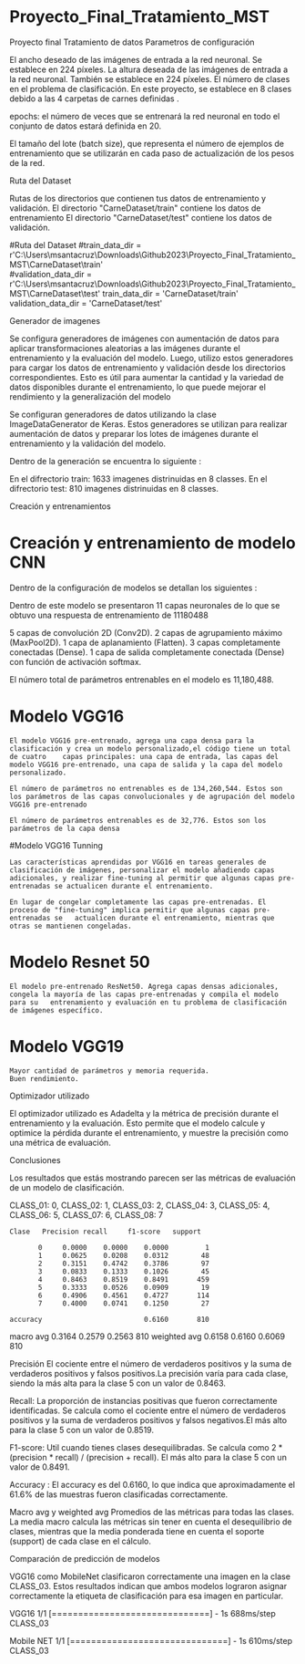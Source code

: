 # Proyecto_Final_Tratamiento_MST
 Proyecto final Tratamiento de datos 
Parametros de configuración 

El ancho deseado de las imágenes de entrada a la red neuronal. Se establece en 224 píxeles.
La altura deseada de las imágenes de entrada a la red neuronal. También se establece en 224 píxeles.
El número de clases en el problema de clasificación. En este proyecto, se establece en 8 clases debido a las 4 carpetas de carnes definidas .

epochs: el número de veces que se entrenará la red neuronal en todo el conjunto de datos estará definida en 20.

El tamaño del lote (batch size), que representa el número de ejemplos de entrenamiento que se utilizarán en cada paso de actualización de los pesos de la red.

Ruta del Dataset 

Rutas de los directorios que contienen tus datos de entrenamiento y validación. 
El directorio "CarneDataset/train" contiene los datos de entrenamiento
El directorio "CarneDataset/test" contiene los datos de validación.

#Ruta del Dataset 
#train_data_dir = r'C:\Users\msantacruz\Downloads\Github2023\Proyecto_Final_Tratamiento_MST\CarneDataset\train'  
#validation_data_dir = r'C:\Users\msantacruz\Downloads\Github2023\Proyecto_Final_Tratamiento_MST\CarneDataset\test'
train_data_dir = 'CarneDataset/train'
validation_data_dir = 'CarneDataset/test'


Generador de imagenes 

Se configura generadores de imágenes con aumentación de datos para aplicar transformaciones aleatorias a las imágenes durante el entrenamiento y la evaluación del modelo. Luego, utilizo estos generadores para cargar los datos de entrenamiento y validación desde los directorios correspondientes. Esto es útil para aumentar la cantidad y la variedad de datos disponibles durante el entrenamiento, lo que puede mejorar el rendimiento y la generalización del modelo

Se configuran generadores de datos utilizando la clase ImageDataGenerator de Keras. Estos generadores se utilizan para realizar aumentación de datos y preparar los lotes de imágenes durante el entrenamiento y la validación del modelo.

Dentro de la generación se encuentra lo siguiente :

En el difrectorio train: 1633 imagenes distrinuidas en 8 classes.
En el difrectorio test: 810 imagenes distrinuidas en 8 classes.


Creación y entrenamientos 

# Creación y entrenamiento de modelo CNN

Dentro de la configuración de modelos se detallan  los siguientes :

Dentro de este modelo se presentaron 11 capas neuronales de lo que se obtuvo una respuesta de entrenamiento de 11180488

5 capas de convolución 2D (Conv2D).
2 capas de agrupamiento máximo (MaxPool2D).
1 capa de aplanamiento (Flatten).
3 capas completamente conectadas (Dense).
1 capa de salida completamente conectada (Dense) con función de activación softmax.

El número total de parámetros entrenables en el modelo es 11,180,488.

# Modelo VGG16
	
	El modelo VGG16 pre-entrenado, agrega una capa densa para la clasificación y crea un modelo personalizado,el código tiene un total de cuatro 	capas principales: una capa de entrada, las capas del modelo VGG16 pre-entrenado, una capa de salida y la capa del modelo personalizado.
	
	El número de parámetros no entrenables es de 134,260,544. Estos son los parámetros de las capas convolucionales y de agrupación del modelo 	VGG16 pre-entrenado
	
	El número de parámetros entrenables es de 32,776. Estos son los parámetros de la capa densa


#Modelo VGG16 Tunning
	
	Las características aprendidas por VGG16 en tareas generales de clasificación de imágenes, personalizar el modelo añadiendo capas 	adicionales, y realizar fine-tuning al permitir que algunas capas pre-entrenadas se actualicen durante el entrenamiento.
	
	En lugar de congelar completamente las capas pre-entrenadas. El proceso de "fine-tuning" implica permitir que algunas capas pre-entrenadas se 	actualicen durante el entrenamiento, mientras que otras se mantienen congeladas.

# Modelo Resnet 50 
	El modelo pre-entrenado ResNet50. Agrega capas densas adicionales, congela la mayoría de las capas pre-entrenadas y compila el modelo para su 	entrenamiento y evaluación en tu problema de clasificación de imágenes específico.

# Modelo VGG19 

	Mayor cantidad de parámetros y memoria requerida.
	Buen rendimiento.

Optimizador utilizado 

El optimizador utilizado es Adadelta y la métrica de precisión durante el entrenamiento y la evaluación. Esto permite que el modelo calcule y optimice la pérdida durante el entrenamiento, y muestre la precisión como una métrica de evaluación.




Conclusiones 

Los resultados que estás mostrando parecen ser las métricas de evaluación de un modelo de clasificación.

CLASS_01: 0,
CLASS_02: 1,
CLASS_03: 2,
CLASS_04: 3,
CLASS_05: 4,
CLASS_06: 5,
CLASS_07: 6,
CLASS_08: 7

	Clase	Precision recall     f1-score   support

           0     0.0000    0.0000    0.0000         1
           1     0.0625    0.0208    0.0312        48
           2     0.3151    0.4742    0.3786        97
           3     0.0833    0.1333    0.1026        45
           4     0.8463    0.8519    0.8491       459
           5     0.3333    0.0526    0.0909        19
           6     0.4906    0.4561    0.4727       114
           7     0.4000    0.0741    0.1250        27

    accuracy                         0.6160       810
   macro avg     0.3164    0.2579    0.2563       810
weighted avg     0.6158    0.6160    0.6069       810

Precisión
El cociente entre el número de verdaderos positivos y la suma de verdaderos positivos y falsos positivos.La precisión varía para cada clase, siendo la más alta para la clase 5 con un valor de 0.8463.

Recall:
La proporción de instancias positivas que fueron correctamente identificadas. Se calcula como el cociente entre el número de verdaderos positivos y la suma de verdaderos positivos y falsos negativos.El más alto para la clase 5 con un valor de 0.8519.

F1-score: 
Util cuando tienes clases desequilibradas. 
Se calcula como 2 * (precision * recall) / (precision + recall). 
El más alto para la clase 5 con un valor de 0.8491.


Accuracy : 
El accuracy es del 0.6160, lo que indica que aproximadamente el 61.6% de las muestras fueron clasificadas correctamente.

Macro avg  y weighted avg
Promedios de las métricas para todas las clases. La media macro calcula las métricas sin tener en cuenta el desequilibrio de clases, mientras que la media ponderada tiene en cuenta el soporte (support) de cada clase en el cálculo.


Comparación de predicción de modelos

VGG16 como MobileNet clasificaron correctamente una imagen en la clase CLASS_03. Estos resultados indican que ambos modelos lograron asignar correctamente la etiqueta de clasificación para esa imagen en particular.

VGG16
1/1 [==============================] - 1s 688ms/step
CLASS_03

Mobile NET 
1/1 [==============================] - 1s 610ms/step
CLASS_03

